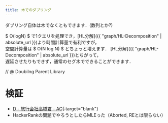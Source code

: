 ```yaml
---
title: 木でのダブリング
---
```


ダブリング自体は木でなくともできます．(数列とか?)

$ O(logN) $ で1クエリを処理でき，[HL分解]({{ "graph/HL-Decomposition" | absolute_url }})より時間計算量で有利ですが，  
空間計算量は $ O(N log N) $ とちょっと増えます．
[HL分解]({{ "graph/HL-Decomposition" | absolute_url }})とちがって，  
遅延させたりもできず，通常のセグ木でできることができます．

// @ Doubilng Parent Library

# 検証

* [D - 旅行会社高橋君 - AC](https://beta.atcoder.jp/contests/arc039/submissions/2136670){:target="blank"}<!--_-->
* HackerRankの問題でやろうとしたらMLEった（Aborted, REとは限らない）

